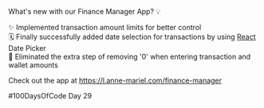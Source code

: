 What's new with our Finance Manager App? 💡  
  
✨ Implemented transaction amount limits for better control  
🗓️ Finally successfully added date selection for transactions by using [React](https://www.linkedin.com/company/reactofficial/) Date Picker  
👋 Eliminated the extra step of removing '0' when entering transaction and wallet amounts  
  
Check out the app at https://l.anne-mariel.com/finance-manager
  
#100DaysOfCode Day 29